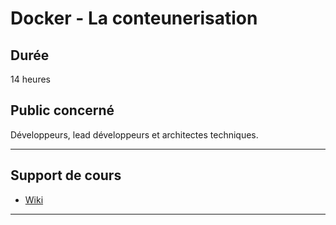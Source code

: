 # Docker - La conteunerisation

## Durée

14 heures

## Public concerné

Développeurs, lead développeurs et architectes techniques.

___

## Support de cours

* [Wiki](https://github.com/seeren-training/Docker/wiki)

___